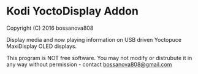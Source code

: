 Kodi YoctoDisplay Addon
==========================

Copyright (C) 2016 bossanova808

Display media and now playing information on USB driven Yoctopuce MaxiDisplay OLED displays.

This program is NOT free software.  You may not modify or distrubute it in any way without permission - contact bossanova808@gmail.com

